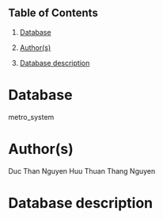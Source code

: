 ## Table of Contents
1. [Database](#database)

1. [Author(s)](#author)

1. [Database description](#description)

# Database
metro_system
# Author(s)
Duc Than Nguyen 
Huu Thuan Thang Nguyen
# Database description

